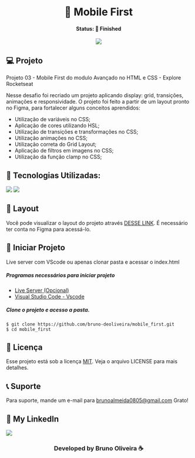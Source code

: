 <h1 align="center"> 📲 Mobile First </h1>
<h4 align="center"> Status: 🚀 Finished </h4>

<p align="center">
  <img src="https://github.com/bruno-deoliveira/mobile_first/assets/109918729/e1c6dd0a-c9c8-43bd-a177-9c624478bd8f"
</p>

## 💻 Projeto

Projeto 03 - Mobile First do modulo Avançado no HTML e CSS - Explore Rocketseat

Nesse desafio foi recriado um projeto aplicando display: grid, transições, animações e responsividade. O projeto foi feito a partir de um layout pronto no Figma, para fortalecer alguns conceitos aprendidos:
- Utilização de variáveis no CSS;
- Aplicação de cores utilizando HSL;
- Utilização de transições e transformações no CSS;
- Utilização animações no CSS;
- Utilização correta do Grid Layout;
- Aplicação de filtros em imagens no CSS;
- Utilização da função clamp no CSS;

## 🚀 Tecnologias Utilizadas:
<div>
  <img src="https://img.shields.io/badge/HTML5-E34F26?style=for-the-badge&logo=html5&logoColor=white"/>
  <img src="https://img.shields.io/badge/CSS3-1572B6?style=for-the-badge&logo=css3&logoColor=white"/>
</div>

## 🔖 Layout
Você pode visualizar o layout do projeto através [DESSE LINK](https://www.figma.com/file/DMsf50DERAp0PjYAF0z9Vs/Explorer-Stage-03-Projeto-03-(Copy)?type=design&node-id=203-1865&mode=design&t=sp74Z6vJ98331DWd-0). É necessário ter conta no Figma para acessá-lo.

## 💾 Iniciar Projeto
Live server com VScode ou apenas clonar pasta e acessar o index.html
<h5> Programas necessários para iniciar projeto </h5>

- [Live Server (Opcional)](https://marketplace.visualstudio.com/items?itemName=ritwickdey.LiveServer)
- [Visual Studio Code - Vscode](https://code.visualstudio.com/)

<h5> Clone o projeto e acesso a pasta. </h5>

```
$ git clone https://github.com/bruno-deoliveira/mobile_first.git
$ cd mobile_first
```
## 📝 Licença
Esse projeto está sob a licença [MIT](). Veja o arquivo LICENSE para mais detalhes.

## 📞 Suporte
Para suporte, mande um e-mail para brunoalmeida0805@gmail.com Grato!

## 🔎 My LinkedIn 
<a href="https://www.linkedin.com/in/bruno-almeida-deoliveira"><img src="https://img.shields.io/badge/LinkedIn-0077B5?style=for-the-badge&logo=linkedin&logoColor=white"/></a>

<h3 align="center">Developed by Bruno Oliveira ☕</h3>
